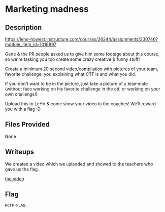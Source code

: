 # Marketing madness

## Description
https://leho-howest.instructure.com/courses/26244/assignments/230746?module_item_id=1016897

Gene & the PR people asked us to give him some footage about this course, so we're tasking you too create some crazy creative & funny stuff!

Create a minimum 20 second video/compilation with pictures of your team, favorite challenge, you explaining what CTF is and what you did.

If you don't want to be in the picture, just take a picture of a teammate (without face working on his favorite challenge in the ctf, or working on your own challenge!)

Upload this to LeHo & come show your video to the coaches! We'll reward you with a flag :D

## Files Provided
None

## Writeups
We created a video which we uplaoded and showed to the teachers who gave us the flag.

[the video](./Marketing%20madness/video.mp4)

## Flag
```
HCTF-FLAG-
```